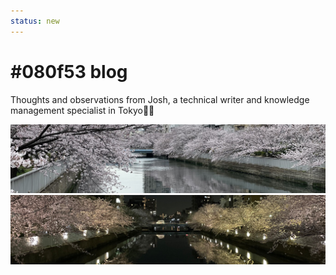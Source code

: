 ```yaml
---
status: new
---
```


# #080f53 blog

Thoughts and observations from Josh, a technical writer and knowledge management specialist in Tokyo🗼🗾

![Blog banner - Cherry blossoms along a river](posts/assets/images/~blog-banner-light-theme.jpg#only-light)
![Blog banner - Cherry blossoms along a river](posts/assets/images/~blog-banner-dark-theme.jpg#only-dark)